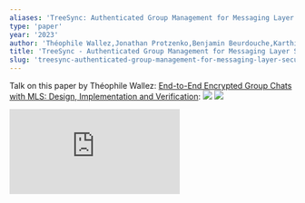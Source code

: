 ```yaml
---
aliases: 'TreeSync: Authenticated Group Management for Messaging Layer Security'
type: 'paper'
year: '2023'
author: 'Théophile Wallez,Jonathan Protzenko,Benjamin Beurdouche,Karthikeyan Bhargavan'
title: 'TreeSync - Authenticated Group Management for Messaging Layer Security'
slug: 'treesync-authenticated-group-management-for-messaging-layer-security'
---
```


Talk on this paper by Théophile Wallez: [End-to-End Encrypted Group Chats with MLS: Design, Implementation and Verification](https://youtu.be/18x3RsmRrV0?si=clkEEpSdh-VBeIgS&t=569):
![](https://static.meri.garden/2ff19b421caedfe8cc0aa03a8080170e.png)
![](https://static.meri.garden/a4a6286b77fc81f24df85cb106d7372b.png)

![](https://static.meri.garden/fd5200dbd882e5c6338d071ae07dc460.pdf)
